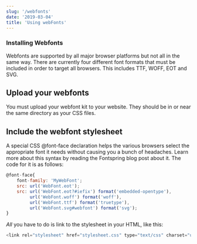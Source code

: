 ```yaml
---
slug: '/webfonts'
date: '2019-03-04'
title: 'Using webFonts'
---
```


### Installing Webfonts

Webfonts are supported by all major browser platforms but not all in the same way. There are currently four different font formats that must be included in order to target all browsers. This includes TTF, WOFF, EOT and SVG.

## Upload your webfonts

You must upload your webfont kit to your website. They should be in or near the same directory as your CSS files.

## Include the webfont stylesheet

A special CSS @font-face declaration helps the various browsers select the appropriate font it needs without causing you a bunch of headaches. Learn more about this syntax by reading the Fontspring blog post about it. The code for it is as follows:

```javascript
@font-face{
	font-family: 'MyWebFont';
	src: url('WebFont.eot');
	src: url('WebFont.eot?#iefix') format('embedded-opentype'),
	     url('WebFont.woff') format('woff'),
	     url('WebFont.ttf') format('truetype'),
	     url('WebFont.svg#webfont') format('svg');
}
```

_All_ you have to do is link to the stylesheet in your HTML, like this:

```javascript
<link rel="stylesheet" href="stylesheet.css" type="text/css" charset="utf-8" />
```
